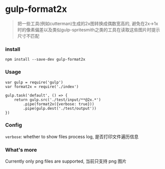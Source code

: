 # gulp-format2x

> 把一些工具(例如cutterman)生成的2x图转换成偶数宽高的, 避免在2x->1x时的像素偏差以及类似gulp-spritesmith之类的工具在读取这些图片时提示尺寸不匹配

### install

```
npm install --save-dev gulp-format2x
```

### Usage

```
var gulp = require('gulp')
var format2x = require('./index')

gulp.task('default', () => {
    return gulp.src('./test/input/**@2x.*')
        .pipe(format2x({verbose: true}))
        .pipe(gulp.dest('./test/output'))
})
```

### Config

`verbose`: whether to show files process log, 是否打印文件遍历信息

### What's more

Currently only png files are supported, 当前只支持 png 图片